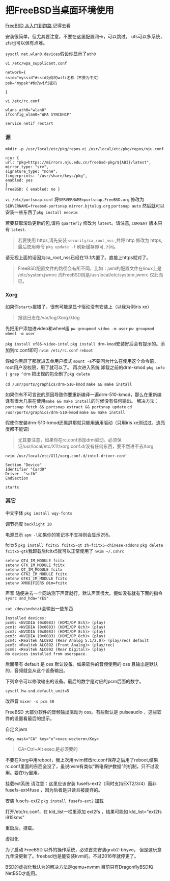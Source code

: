 # 把FreeBSD当桌面环境使用

[FreeBSD 从入门到跑路
](https://book.bsdcn.org) 记得去看





安装很简单，但尤其要注意，不要在这里配置网卡，可以跳过。
ufs可以多系统，zfs也可以但有点难。



`sysctl net.wlan0.devices`假设你显示了`ath0`

`vi /etc/wpa_supplicant.conf`
~~~
network={
ssid="myssid"#ssid为你的wifi名称（不要为中文）
psk="mypsk"#你的wifi密码

}
~~~

`vi /etc/rc.conf`
```
wlans_ath0="wlan0"
ifconfig_wlan0="WPA SYNCDHCP"
```

`service netif restart`


### 源
`mkdir -p /usr/local/etc/pkg/repos`
`vi /usr/local/etc/pkg/repos/nju.conf`
```
nju: {  
url: "pkg+https://mirrors.nju.edu.cn/freebsd-pkg/${ABI}/latest",  
mirror_type: "srv",  
signature_type: "none",  
fingerprints: "/usr/share/keys/pkg",  
enabled: yes
}
FreeBSD: { enabled: no }
```

`vi /etc/portsnap.conf`
将`SERVERNAME=portsnap.FreeBSD.org` 修改为 `SERVERNAME=freebsd-portsnap.mirror.bjtulug.org`
`portsnap auto`
然后就可以安装一些东西了`pkg install neovim`



若要获取滚动更新的包,请将 `quarterly` 修改为 `latest`。请注意, `CURRENT` 版本只有 `latest`.

>若要使用 https,请先安装 `security/ca_root_nss` ,并将 http 修改为 https,最后使用命令 `pkg update -f` 刷新缓存即可,下同。

请无视上面的话因为ca_root_nss已经在13.1内置了。直接上https就对了。
>FreeBSD配置文件的路径会有所不同，比如：jwm的配置文件在linux上是 /etc/system.jwmrc 而FreeBSD则是/usr/local/etc/system.jwmrc   仅此而已。

### Xorg
如果你`startx`报错了，很有可能是显卡驱动没有安装上（以我为例iris xe）
>报错日志在/var/log/Xorg.0.log

先把用户添加进video和wheel组
`pw groupmod video -m user`
`pw groupmod wheel -m user`

`pkg install xf86-video-intel`
`pkg install drm-kmod`安装好后会有提示的。添加到rc.conf即可
`nvim /etc/rc.conf`
`reboot`

假如你黑屏了那就进去单用户模式
`mount -a`不要问为什么在使用这个命令前，root用户没权限，用了就可以了。
再次进入系统
卸载之前的drm-kmod
`pkg info | grep ^drm`
把出现的包全删了`pkg delete `

`cd /usr/ports/graphics/drm-510-kmod`
`make && make install`

如果你有不可言说的原因导致你要重新编译一遍drm-510-kmod，那么在重新编译有很大几率在使用`make && make install`的时候没有任何输出。
解决方法：
`portsnap fetch && portsnap extract && portsnap update`
`cd /usr/ports/graphics/drm-510-kmod`
`make && make install`


假使你安装drm-510-kmod还黑屏那就只能用通用驱动（只用iris xe测试过，连亮度都不能调）
>尤其要注意，如果你在rc.conf添加drm驱动。必须保证/usr/local/etc/X11/xorg.conf.d/没有任何东西，要不然进不去Xorg

`nvim /usr/local/etc/X11/xorg.conf.d/intel-driver.conf`
~~~
Section "Device"
Identifier "Card0"
Driver  "scfb"
EndSection
~~~

`startx`


### 其它
中文字体
`pkg install wqy-fonts`


调节亮度
`backlight 20`

电源显示
`apm -l`如果你的笔记本不支持则会显示255。


fcitx5
`pkg install fcitx5 fcitx5-qt zh-fcitx5-chinese-addons`
`pkg delete fcitx5-gtk`我卸载后fcitx5就可以正常使用了
`nvim ~/.cshrc`
~~~
setenv QT4_IM_MODULE fcitx
setenv GTK_IM_MODULE fcitx
setenv QT_IM_MODULE fcitx
setenv GTK2_IM_MODULE fcitx
setenv GTK3_IM_MODULE fcitx
setenv XMODIFIERS @im=fcitx
~~~

声音
随便进去一个网站测下声音就行，默认声音很大。假如没有就有下面的指令
`sysrc snd_hda="YES"`

`cat /dev/sndstat`会输出一些东西
~~~
Installed devices:
pcm0: <NVIDIA (0x0083) (HDMI/DP 8ch)> (play)
pcm1: <NVIDIA (0x0083) (HDMI/DP 8ch)> (play)
pcm2: <NVIDIA (0x0083) (HDMI/DP 8ch)> (play)
pcm3: <NVIDIA (0x0083) (HDMI/DP 8ch)> (play)
pcm4: <Realtek ALC892 (Rear Analog 5.1/2.0)> (play/rec) default
pcm5: <Realtek ALC892 (Front Analog)> (play/rec)
pcm6: <Realtek ALC892 (Rear Digital)> (play)
No devices installed from userspace.
~~~
后面带有 default 是 oss 默认设备。如果软件的音频使用的 oss 且输出是默认的，音频就会从这个设备输出。

下列命令可以修改输出的设备。最后的数字是对应的pcm后面的数字。

`sysctl hw.snd.default_unit=5`

改声音
`mixer -s pcm 50`

FreeBSD 大部分软件的音频输出驱动为 oss。有些默认是 pulseaudio ，这些软件的设置看最后的提示。

自定义jwm

`<Key mask="CA" key="e">exec:wezterm</Key>`
>CA=Ctrl+Alt exec:是必须要的

不要在Xorg中用reboot，我上次用nvim修改rc.conf保存之后用了reboot,结果rc.conf里面的东西全没了，虽说nvim有类似“断电保护数据”的机制，只不过没用。要在tty里用。

挂载ext系统
请注意：这里应该安装 fusefs-ext2（同时支持EXT2/3/4）而非 fusefs-ext4fuse ，因为后者是只读且被废弃的。

安装 fusefs-ext2
`pkg install fusefs-ext2`
加载

打开/etc/rc.conf，在 kld_list一栏里添加 ext2fs ，结果可能如 kld_list="ext2fs i915kms"

重启后，挂载。


虚拟化

为了启动 FreeBSD 以外的操作系统，必须首先安装grub2-bhyve，
但是这玩意九年没更新了。freebsd也是能安装kvm的。不过2016年就停更了。

BSD的虚拟化我认为的解决方法是qemu+nvmm
目前只有DragonflyBSD和NetBSD才能用。

